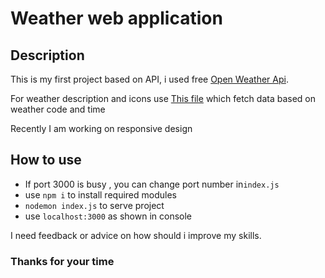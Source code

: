 <h1>Weather web application</h1>
<h2>Description</h2>
<p>This is my first project based on API, i used  free <a href="https://open-meteo.com/">Open Weather Api</a>. 
</p>
<p>For weather description and icons use <a href="https://gist.github.com/stellasphere/9490c195ed2b53c707087c8c2db4ec0c">This file</a> which fetch data based on weather code and 
time</p>
<p>Recently I am working on responsive design</p>
<h2>How to use</h2>
<ul>
<li>If port 3000 is busy , you can change port number in<code>index.js</code></li>
<li>use <code>npm i</code> to install required modules</li>
<li><code>nodemon index.js</code> to serve project</li>
<li>use <code>localhost:3000</code> as shown in console</li>
</ul>
<p>I need feedback or advice on how should i improve my skills.</p>
<h3>Thanks for your time</h3>
